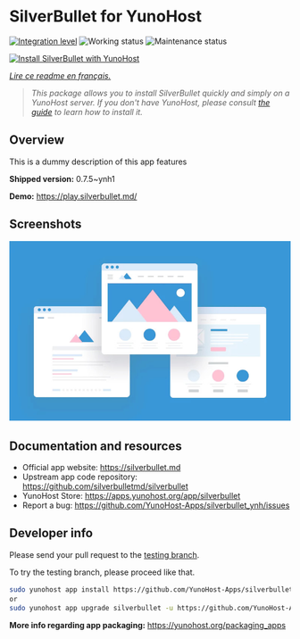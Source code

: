 <!--
N.B.: This README was automatically generated by https://github.com/YunoHost/apps/tree/master/tools/readme_generator
It shall NOT be edited by hand.
-->

# SilverBullet for YunoHost

[![Integration level](https://dash.yunohost.org/integration/silverbullet.svg)](https://dash.yunohost.org/appci/app/silverbullet) ![Working status](https://ci-apps.yunohost.org/ci/badges/silverbullet.status.svg) ![Maintenance status](https://ci-apps.yunohost.org/ci/badges/silverbullet.maintain.svg)

[![Install SilverBullet with YunoHost](https://install-app.yunohost.org/install-with-yunohost.svg)](https://install-app.yunohost.org/?app=silverbullet)

*[Lire ce readme en français.](./README_fr.md)*

> *This package allows you to install SilverBullet quickly and simply on a YunoHost server.
If you don't have YunoHost, please consult [the guide](https://yunohost.org/#/install) to learn how to install it.*

## Overview

This is a dummy description of this app features

**Shipped version:** 0.7.5~ynh1

**Demo:** <https://play.silverbullet.md/>

## Screenshots

![Screenshot of SilverBullet](./doc/screenshots/example.jpg)

## Documentation and resources

- Official app website: <https://silverbullet.md>
- Upstream app code repository: <https://github.com/silverbulletmd/silverbullet>
- YunoHost Store: <https://apps.yunohost.org/app/silverbullet>
- Report a bug: <https://github.com/YunoHost-Apps/silverbullet_ynh/issues>

## Developer info

Please send your pull request to the [testing branch](https://github.com/YunoHost-Apps/silverbullet_ynh/tree/testing).

To try the testing branch, please proceed like that.

``` bash
sudo yunohost app install https://github.com/YunoHost-Apps/silverbullet_ynh/tree/testing --debug
or
sudo yunohost app upgrade silverbullet -u https://github.com/YunoHost-Apps/silverbullet_ynh/tree/testing --debug
```

**More info regarding app packaging:** <https://yunohost.org/packaging_apps>
